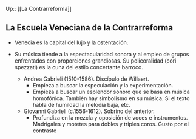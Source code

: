 Up:: [[La Contrarreforma]]

## La Escuela Veneciana de la Contrarreforma

- Venecia es la capital del lujo y la ostentación. 

- Su música tiende a la espectacularidad sonora y al empleo de grupos enfrentados con proporciones grandiosas. Su policoralidad (cori spezzati) es la cuna del estilo concertante barroco.
	- Andrea Gabrieli (1510-1586). Discípulo de Willaert. 
		- Empieza a buscar la especulación y la experimentación. 
		- Empieza a buscar un esplendor sonoro que se basa en música homofónica. También hay simbolismo en su música. Si el texto habla de humildad la melodía baja, etc.
	- Giovanni Gabrieli (c.1556-1612). Sobrino del anterior.
		- Profundiza en la mezcla y oposición de voces e instrumentos. Madrigales y motetes para dobles y triples coros. Gusto por el contraste